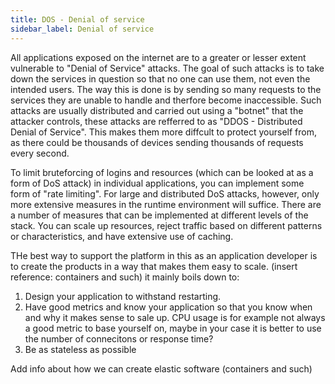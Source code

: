 ```yaml
---
title: DOS - Denial of service
sidebar_label: Denial of service
---
```


All applications exposed on the internet are to a greater or lesser extent vulnerable to "Denial of Service" attacks. The goal of such attacks is to take down the services in question so that no one can use them, not even the intended users. The way this is done is by sending so many requests to the services they are unable to handle and therfore become inaccessible. Such attacks are usually distributed and carried out using a "botnet" that the attacker controls, these attacks are refferred to as "DDOS - Distributed Denial of Service". This makes them more diffcult to protect yourself from, as there could be thousands of devices sending thousands of requests every second.

To limit bruteforcing of logins and resources (which can be looked at as a form of DoS attack) in individual applications, you can implement some form of "rate limiting". For large and distributed DoS attacks, however, only more extensive measures in the runtime environment will suffice. There are a number of measures that can be implemented at different levels of the stack. You can scale up resources, reject traffic based on different patterns or characteristics, and have extensive use of caching. 

THe best way to support the platform in this as an application developer is to create the products in a way that makes them easy to scale. (insert reference: containers and such) it mainly boils down to: 

1. Design your application to withstand restarting.
2. Have good metrics and know your application so that you know when and why it makes sense to sale up. CPU usage is for example not always a good metric to base yourself on, maybe in your case it is better to use the number of connecitons or response time? 
3. Be as stateless as possible 

Add info about how we can create elastic software (containers and such)


